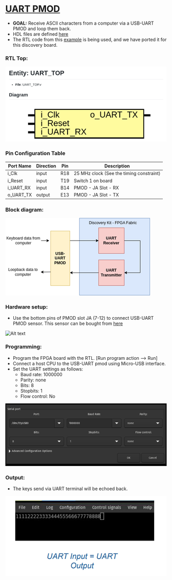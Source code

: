 
# [UART PMOD](./UART_TOP)
- **GOAL:** Receive ASCII characters from a computer via a USB-UART PMOD and loop them back.
- HDL files are defined [here](./hdl)
- The RTL code from this [example](https://github.com/nandland/nandland/tree/master/uart) is being used, and we have ported it for this discovery board.

### RTL Top:

![Alt text](assets/image.png)

### Pin Configuration Table

| Port Name  | Direction | Pin  | Description |
|------------|-----------|------|-------------|
| i_Clk      | input     | R18  |    25 MHz clock (See the timing constraint)     |
| i_Reset    | input     | T19  |    Switch 1 on board         |
| i_UART_RX  | input     | B14  |    PMOD - JA Slot - RX         |
| o_UART_TX  | output    | E13  |    PMOD - JA Slot - TX         |


### Block diagram:

![Alt text](assets/image-1.png)

### Hardware setup:
- Use the bottom pins of PMOD slot JA (7-12) to connect USB-UART PMOD sensor. This sensor can be bought from [here](https://digilent.com/shop/pmod-usbuart-usb-to-uart-interface/)

![Alt text](assets/image-2.png)

### Programming:

- Program the FPGA board with the RTL. [Run program action --> Run]
- Connect a host CPU to the USB-UART pmod using Micro-USB interface.
- Set the UART settings as follows:
    - Baud rate: 1000000
    - Parity: none
    - Bits: 8
    - Stopbits: 1
    - Flow control: No

![Alt text](assets/image-3.png)

### Output:

- The keys send via UART terminal will be echoed back.

![Alt text](assets/image-4.png)